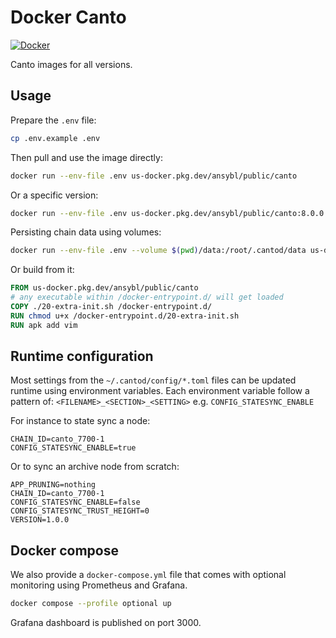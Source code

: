 # Docker Canto

[![Docker](https://github.com/ansybl/docker-canto/actions/workflows/build.yml/badge.svg)](https://github.com/ansybl/docker-canto/actions/workflows/build.yml)

Canto images for all versions.

## Usage

Prepare the `.env` file:

```sh
cp .env.example .env
```

Then pull and use the image directly:

```sh
docker run --env-file .env us-docker.pkg.dev/ansybl/public/canto
```

Or a specific version:

```sh
docker run --env-file .env us-docker.pkg.dev/ansybl/public/canto:8.0.0
```

Persisting chain data using volumes:

```sh
docker run --env-file .env --volume $(pwd)/data:/root/.cantod/data us-docker.pkg.dev/ansybl/public/canto
```

Or build from it:

```dockerfile
FROM us-docker.pkg.dev/ansybl/public/canto
# any executable within /docker-entrypoint.d/ will get loaded
COPY ./20-extra-init.sh /docker-entrypoint.d/
RUN chmod u+x /docker-entrypoint.d/20-extra-init.sh
RUN apk add vim
```

## Runtime configuration

Most settings from the `~/.cantod/config/*.toml` files can be updated runtime using environment variables.
Each environment variable follow a pattern of:
`<FILENAME>_<SECTION>_<SETTING>` e.g. `CONFIG_STATESYNC_ENABLE`

For instance to state sync a node:

```
CHAIN_ID=canto_7700-1
CONFIG_STATESYNC_ENABLE=true
```

Or to sync an archive node from scratch:

```
APP_PRUNING=nothing
CHAIN_ID=canto_7700-1
CONFIG_STATESYNC_ENABLE=false
CONFIG_STATESYNC_TRUST_HEIGHT=0
VERSION=1.0.0
```

## Docker compose

We also provide a `docker-compose.yml` file that comes with optional monitoring using Prometheus and Grafana.

```sh
docker compose --profile optional up
```

Grafana dashboard is published on port 3000.
